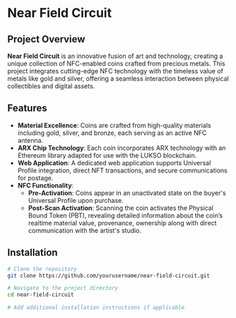 # Near Field Circuit

## Project Overview
**Near Field Circuit** is an innovative fusion of art and technology, creating a unique collection of NFC-enabled coins crafted from precious metals. This project integrates cutting-edge NFC technology with the timeless value of metals like gold and silver, offering a seamless interaction between physical collectibles and digital assets.

## Features

- **Material Excellence**: Coins are crafted from high-quality materials including gold, silver, and bronze, each serving as an active NFC antenna.
- **ARX Chip Technology**: Each coin incorporates ARX technology with an Ethereum library adapted for use with the LUKSO blockchain.
- **Web Application**: A dedicated web application supports Universal Profile integration, direct NFT transactions, and secure communications for postage.
- **NFC Functionality**:
  - **Pre-Activation**: Coins appear in an unactivated state on the buyer's Universal Profile upon purchase.
  - **Post-Scan Activation**: Scanning the coin activates the Physical Bound Token (PBT), revealing detailed information about the coin’s realtime material value, provenance, ownership along with direct communication with the artist's studio.

## Installation

```bash
# Clone the repository
git clone https://github.com/yourusername/near-field-circuit.git

# Navigate to the project directory
cd near-field-circuit

# Add additional installation instructions if applicable
